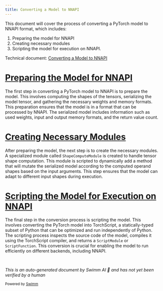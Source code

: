 ```yaml
---
title: Converting a Model to NNAPI
---
```

This document will cover the process of converting a PyTorch model to NNAPI format, which includes:

1. Preparing the model for NNAPI
2. Creating necessary modules
3. Scripting the model for execution on NNAPI.

Technical document: <SwmLink doc-title="Converting a Model to NNAPI">[Converting a Model to NNAPI](/.swm/converting-a-model-to-nnapi.0zt4zne6.sw.md)</SwmLink>

# [Preparing the Model for NNAPI](https://app.swimm.io/repos/Z2l0aHViJTNBJTNBcHl0b3JjaC1hdXRvZG9jcy1kZW1vJTNBJTNBU3dpbW0tRGVtbw==/docs/0zt4zne6#processing-the-model-for-nnapi)

The first step in converting a PyTorch model to NNAPI is to prepare the model. This involves computing the shapes of the tensors, serializing the model tensor, and gathering the necessary weights and memory formats. This preparation ensures that the model is in a format that can be processed by NNAPI. The serialized model includes information such as used weights, input and output memory formats, and the return value count.

# [Creating Necessary Modules](https://app.swimm.io/repos/Z2l0aHViJTNBJTNBcHl0b3JjaC1hdXRvZG9jcy1kZW1vJTNBJTNBU3dpbW0tRGVtbw==/docs/0zt4zne6#creating-the-shape-computation-module)

After preparing the model, the next step is to create the necessary modules. A specialized module called `ShapeComputeModule` is created to handle tensor shape computation. This module is scripted to dynamically add a method that will mutate the serialized model according to the computed operand shapes based on the input arguments. This step ensures that the model can adapt to different input shapes during execution.

# [Scripting the Model for Execution on NNAPI](https://app.swimm.io/repos/Z2l0aHViJTNBJTNBcHl0b3JjaC1hdXRvZG9jcy1kZW1vJTNBJTNBU3dpbW0tRGVtbw==/docs/0zt4zne6#scripting-the-model)

The final step in the conversion process is scripting the model. This involves converting the PyTorch model into TorchScript, a statically-typed subset of Python that can be optimized and run independently of Python. The scripting process inspects the source code of the model, compiles it using the TorchScript compiler, and returns a `ScriptModule` or `ScriptFunction`. This conversion is crucial for enabling the model to run efficiently on different backends, including NNAPI.

&nbsp;

*This is an auto-generated document by Swimm AI 🌊 and has not yet been verified by a human*

<SwmMeta version="3.0.0" repo-id="Z2l0aHViJTNBJTNBcHl0b3JjaC1hdXRvZG9jcy1kZW1vJTNBJTNBU3dpbW0tRGVtbw==" repo-name="pytorch-autodocs-demo"><sup>Powered by [Swimm](https://app.swimm.io/)</sup></SwmMeta>
